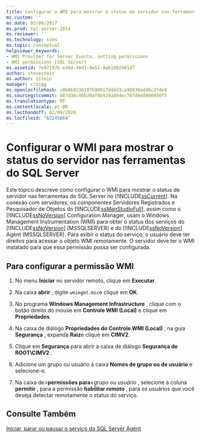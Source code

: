 ```yaml
---
title: Configurar o WMI para mostrar o status do servidor nas ferramentas do SQL Server | Microsoft Docs
ms.custom: ''
ms.date: 03/06/2017
ms.prod: sql-server-2014
ms.reviewer: ''
ms.technology: ssms
ms.topic: conceptual
helpviewer_keywords:
- WMI Provider for Server Events, setting permissions
- WMI permissions [SQL Server]
ms.assetid: 7e97197b-ed4d-40d1-9a52-9ab1d92401d7
author: stevestein
ms.author: sstein
manager: craigg
ms.openlocfilehash: c0b0b8236187698917dddd3ca98830add6c3fde9
ms.sourcegitcommit: b87d36c46b39af8b929ad94ec707dee8800950f5
ms.translationtype: MT
ms.contentlocale: pt-BR
ms.lasthandoff: 02/08/2020
ms.locfileid: "63245664"
---
```

# <a name="configure-wmi-to-show-server-status-in-sql-server-tools"></a>Configurar o WMI para mostrar o status do servidor nas ferramentas do SQL Server
  Este tópico descreve como configurar o WMI para mostrar o status de servidor nas ferramentas do SQL Server no [!INCLUDE[ssCurrent](../includes/sscurrent-md.md)]. Na conexão com servidores, os componentes Servidores Registrados e Pesquisador de Objetos do [!INCLUDE[ssManStudioFull](../includes/ssmanstudiofull-md.md)], assim como o [!INCLUDE[ssNoVersion](../includes/ssnoversion-md.md)] Configuration Manager, usam o Windows Management Instrumentation (WMI) para obter o status dos serviços do [!INCLUDE[ssNoVersion](../includes/ssnoversion-md.md)] (MSSQLSERVER) e do [!INCLUDE[ssNoVersion](../includes/ssnoversion-md.md)] Agent (MSSQLSERVER). Para exibir o status do serviço, o usuário deve ter direitos para acessar o objeto WMI remotamente. O servidor deve ter o WMI instalado para que essa permissão possa ser configurada.  
  
##  <a name="SSMSProcedure"></a>Para configurar a permissão WMI  
  
1.  No menu **Iniciar** no servidor remoto, clique em **Executar**.  
  
2.  Na caixa **abrir** , digite `wmimgmt.msc`e clique em **OK**.  
  
3.  No programa **Windows Management Infrastructure** , clique com o botão direito do mouse em **Controle WMI (Local)** e clique em **Propriedades**.  
  
4.  Na caixa de diálogo **Propriedades do Controle WMI (Local)** , na guia **Segurança** , expanda **Raiz**e clique em **CIMV2**.  
  
5.  Clique em **Segurança** para abrir a caixa de diálogo **Segurança de ROOT\CIMV2** .  
  
6.  Adicione um grupo ou usuário à caixa **Nomes de grupo ou de usuário** e selecione-o.  
  
7.  Na caixa de>**permissões para**_\<grupo ou usuário_ , selecione a coluna **permitir** , para a permissão **habilitar remoto** , para os usuários que você deseja detectar remotamente o status do serviço.  
  
## <a name="see-also"></a>Consulte Também  
 [Iniciar, parar ou pausar o serviço do SQL Server Agent](agent/start-stop-or-pause-the-sql-server-agent-service.md)  
  
  
